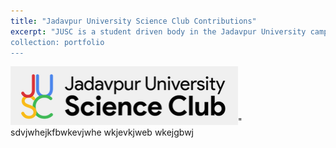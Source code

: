 ```yaml
---
title: "Jadavpur University Science Club Contributions"
excerpt: "JUSC is a student driven body in the Jadavpur University campus that hosts science fairs, hosts robotics competition, builds robots, and computer vision applications. <br/>
collection: portfolio
---
```

![alt text](https://github.com/jasorsi13/jasorsi.github.io/blob/master/images/jusc_logo1.png?raw=true)" <br/>
sdvjwhejkfbwkevjwhe wkjevkjweb wkejgbwj
